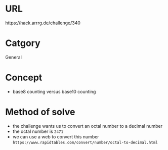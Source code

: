 # URL
https://hack.arrrg.de/challenge/340
# Catgory
General
# Concept
* base8 counting versus base10 counting
# Method of solve
* the challenge wants us to convert an octal number to a decimal number
* the octal number is `2471`
* we can use a web to convert this number `https://www.rapidtables.com/convert/number/octal-to-decimal.html`
